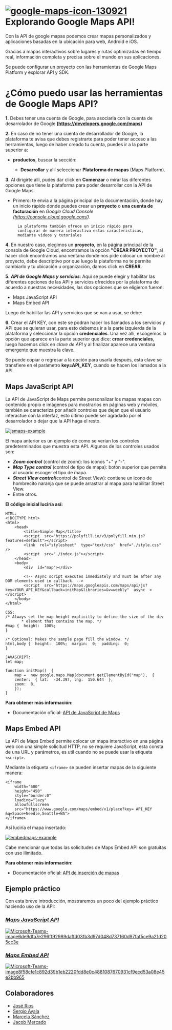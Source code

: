 #  <a href="https://imgbb.com/"><img src="https://i.ibb.co/NVmJfFm/google-maps-icon-130921.png" alt="google-maps-icon-130921" border="0" /></a> Explorando Google Maps API!


Con la API de google mapas podemos crear mapas personalizados y aplicaciones basadas en la ubicación para web, Android e iOS.

Gracias a mapas interactivos sobre lugares y rutas optimizadas en tiempo real, información completa y precisa sobre el mundo en sus aplicaciones. 

Se puede configurar un proyecto con las herramientas de Google Maps Platform y explorar API y SDK.



# ¿Cómo puedo usar las herramientas de Google Maps API?

**1.**  Debes tener una cuenta de Google, para asociarla con la cuenta de desarrolador de Google **(https://developers.google.com/maps)**

**2.** En caso de no tener una cuenta de desarrollador de Google, la plataforma te avisa que debes registrarte para poder tener acceso a las herramientas, luego de haber creado tu cuenta, puedes ir a la parte superior a:
 * **productos**, buscar la sección:

	 *	**Desarrollar** y allí seleccionar **Plataforma de mapas** (Maps Platform).

**3.** Al dirigirte allí, pudes dar click en **Comenzar** o mirar las diferentes opciones que tiene la plataforma para poder desarrollar con la API de Google Maps.
* Primero: te envía a la página principal de la documentación, donde hay un inicio rápido donde puedes crear un **proyecto** o **una cuenta de facturación** en *Google Cloud Console (https://console.cloud.google.com/)*.

		La plataforma también ofrece un inicio rápido para 
		configurar de manera interactiva estas caracteristicas,
		mediante videos y tutoriales
	
**4.** En nuestro caso, elegimos un **proyecto**, en la página principal de la consola de Google Cloud, encontramos la opción **"CREAR PROYECTO"**, al hacer click encontramos una ventana donde nos pide colocar un nombre al proyecto, debe descriptivo por que luego la plataforma no te permite cambiarlo y tu ubicación u organización, damos click en **CREAR**.

**5.** **_API de Google Maps y servicios_**: Aqui se puede elegir y habilitar las diferentes opciones de las API y servicios ofrecidos por la plataforma de acuerdo a nuestras necesidades, las dos opciones que se eligieron fueron:

*	Maps JavaScript API
*	Maps Embed API

Luego de habilitar las API y servicios que se van a usar, se debe:

**6.** Crear el API KEY, con este se podran hacer los llamados a los servicios y API que se quieran usar, para esto debemos ir a la parte izquierda de la plataforma y seleccionar la opción **credenciales**.
Una vez allí, escogemos la opción que aparece en la parte superior que dice: **crear credenciales**, luego hacemos click en _clave de API_ y al finalizar aparece una ventana emergente que muestra la clave.

Se puede copiar o regresar a la opción para usarla después, esta clave se transfiere en el parámetro **key=API_KEY**, cuando se hacen los llamados a la API.


## Maps JavaScript API

La API de JavaScript de Maps permite personalizar los mapas mapas con contenido propio e imágenes para mostrarlos en páginas web y móviles, también se caracteriza por añadir controles que dejan que el usuario interactue con la interfaz, esto último puede ser agradado por el desarrolador o dejar que la API haga el resto.


<a href="https://ibb.co/mb84pBP"><img src="https://i.ibb.co/4Kdpkf0/jsmaps-example.png" alt="jsmaps-example" border="0" /></a>


El mapa anterior es un ejemplo de como se verían los controles predeterminados que muestra esta API.
Algunos de los controles usados son: 
* **_Zoom control_** (control de zoom): los iconos "+" y "-".
* **_Map Type control_** (control de tipo de mapa): botón superior que permite al usuario escoger el tipo de mapa.
* **_Street View control_**(control de Street View): contiene un icono de hombrecito naranja que se puede arrastrar al mapa para habilitar Street View.
* Entre otros.

**El código inicial luciría así:**
```
HTML:
<!DOCTYPE html>  
<html>
	<head> 
		<title>Simple Map</title>
		<script  src="https://polyfill.io/v3/polyfill.min.js?	features=default"></script>
		<link  rel="stylesheet"  type="text/css"  href="./style.css"  /> 
		<script  src="./index.js"></script>
	</head> 
	<body> 
		<div  id="map"></div>

		<!-- Async script executes immediately and must be after any DOM elements used in callback. -->
		<script  src="https://maps.googleapis.com/maps/api/js?key=YOUR_API_KEY&callback=initMap&libraries=&v=weekly"  async  ></script>
	</body>  
</html>
```
```
CSS:
/* Always set the map height explicitly to define the size of the div  
       * element that contains the map. */  
#map {  height:  100%;  
}  
  
/* Optional: Makes the sample page fill the window. */  
html,body {  height:  100%;  margin:  0;  padding:  0;  
}
```
```
JAVASCRIPT:
let map;  
  
function initMap()  {
	map =  new google.maps.Map(document.getElementById("map"),  {
	center:  { lat:  -34.397, lng:  150.644  },
	zoom:  8,
	});  
}
```
**Para obtener más información:**
-   Documentación oficial: [API de JavaScript de Maps](https://developers.google.com/maps/documentation/javascript)

## Maps Embed API

La API de Maps Embed permite colocar un mapa interactivo en una página web con una simple solicitud HTTP, no se requiere JavaScript, esta consta de una URL y parámetros, es util cuando no se puede usar la etiqueta `<script>`.

Mediante la etiqueta `<iframe>` se pueden insertar mapas de la siguiente manera:
```
<iframe
	width="600"
	height="450"
	style="border:0"
	loading="lazy"
	allowfullscreen
	src="https://www.google.com/maps/embed/v1/place?key= API_KEY &q=Space+Needle,Seattle+WA">  
</iframe>
```
Así luciría el mapa insertado:

<a href="https://ibb.co/1Q3n9Ds"><img src="https://i.ibb.co/3dws0Df/embedmaps-example.png" alt="embedmaps-example" border="0" /></a>

Cabe mencionar que todas las solicitudes de Maps Embed API son gratuitas con uso ilimitado.

**Para obtener más información:**
- Documentación oficial: [API de inserción de mapas](https://developers.google.com/maps/documentation/embed)

## Ejemplo práctico

Con esta breve introducción, mostraremos un poco del ejemplo práctico haciendo uso de la API:

### *[Maps JavaScript API](https://github.com/joseriosdev/exploring-GoogleMapsAPI/tree/main/docs)*

<a href="https://ibb.co/BNThmpg"><img src="https://i.ibb.co/bJN4x0r/Microsoft-Teams-image6de9dfa7e296ff92989daffd03fb3d97d048d737160d97faf5ce9a21d205cc3e.png" alt="Microsoft-Teams-image6de9dfa7e296ff92989daffd03fb3d97d048d737160d97faf5ce9a21d205cc3e" border="0" /></a>


### *[Maps Embed API](https://github.com/joseriosdev/exploring-GoogleMapsAPI/tree/main/VisualForce)*

<a href="https://ibb.co/JKkrn3v"><img src="https://i.ibb.co/t4CYBLq/Microsoft-Teams-image8f58cfe1c892d39b1eb2220fdd8e0c4881087670931cf9ecd53a08e45e2bb965.png" alt="Microsoft-Teams-image8f58cfe1c892d39b1eb2220fdd8e0c4881087670931cf9ecd53a08e45e2bb965" border="0" /></a>

## Colaboradores

* [José Rios](https://github.com/joseriosdev)
* [Sergio Ayala](https://github.com/sergslat)
* [Marcela Sánchez](https://github.com/marcewp15/)
* [Jacob Mercado](https://github.com/jamerbi)
